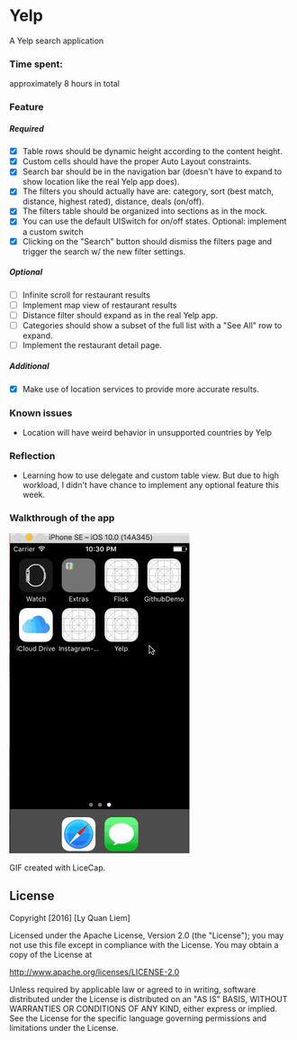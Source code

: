 # Yelp

A Yelp search application

### Time spent:
approximately 8 hours in total

### Feature
##### Required
* [x] Table rows should be dynamic height according to the content height.
* [x] Custom cells should have the proper Auto Layout constraints.
* [x] Search bar should be in the navigation bar (doesn't have to expand to show location like the real Yelp app does).
* [x] The filters you should actually have are: category, sort (best match, distance, highest rated), distance, deals (on/off).
* [x] The filters table should be organized into sections as in the mock.
* [x] You can use the default UISwitch for on/off states. Optional: implement a custom switch
* [x] Clicking on the "Search" button should dismiss the filters page and trigger the search w/ the new filter settings.

##### Optional
* [ ] Infinite scroll for restaurant results
* [ ] Implement map view of restaurant results
* [ ] Distance filter should expand as in the real Yelp app.
* [ ] Categories should show a subset of the full list with a "See All" row to expand.
* [ ] Implement the restaurant detail page.

##### Additional
* [x] Make use of location services to provide more accurate results. 

### Known issues
*  Location will have weird behavior in unsupported countries by Yelp

### Reflection
* Learning how to use delegate and custom table view. But due to high workload, I didn't have chance to implement any optional feature this week.

### Walkthrough of the app
![App Walkthrough](https://raw.githubusercontent.com/liemlyquan/Yelp-CS2016Oct/master/Yelp.gif)

GIF created with LiceCap.
## License

Copyright [2016] [Ly Quan Liem]

Licensed under the Apache License, Version 2.0 (the "License");
you may not use this file except in compliance with the License.
You may obtain a copy of the License at

http://www.apache.org/licenses/LICENSE-2.0

Unless required by applicable law or agreed to in writing, software
distributed under the License is distributed on an "AS IS" BASIS,
WITHOUT WARRANTIES OR CONDITIONS OF ANY KIND, either express or implied.
See the License for the specific language governing permissions and
limitations under the License.